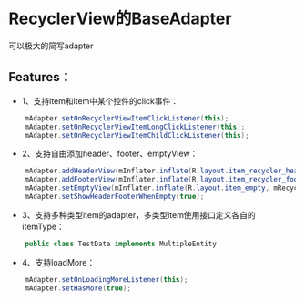 # RecyclerView的BaseAdapter
可以极大的简写adapter

## Features：
- 1、支持item和item中某个控件的click事件：
```java
    mAdapter.setOnRecyclerViewItemClickListener(this);
    mAdapter.setOnRecyclerViewItemLongClickListener(this);
    mAdapter.setOnRecyclerViewItemChildClickListener(this);
```
- 2、支持自由添加header、footer、emptyView：
```java
    mAdapter.addHeaderView(mInflater.inflate(R.layout.item_recycler_header, mRecyclerView, false));
    mAdapter.addFooterView(mInflater.inflate(R.layout.item_recycler_footer, mRecyclerView, false));
    mAdapter.setEmptyView(mInflater.inflate(R.layout.item_empty, mRecyclerView, false));
    mAdapter.setShowHeaderFooterWhenEmpty(true);
```
- 3、支持多种类型item的adapter，多类型item使用接口定义各自的itemType：
```java
    public class TestData implements MultipleEntity
```
- 4、支持loadMore：
```java
    mAdapter.setOnLoadingMoreListener(this);
    mAdapter.setHasMore(true);
```